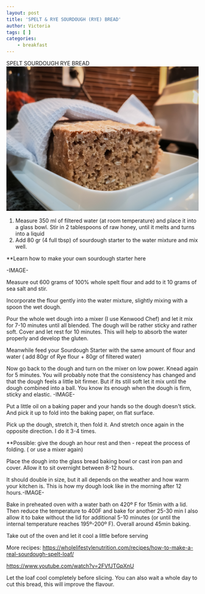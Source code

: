 ```yaml
---
layout: post
title: 'SPELT & RYE SOURDOUGH (RYE) BREAD'
author: Victoria
tags: [ ]
categories:
    - breakfast
---
```


SPELT SOURDOUGH RYE BREAD
![SPELT SOURDOUGH RYE BREAD!](/assets/images/PSX_20181113_114300.jpg "SPELT SOURDOUGH RYE BREAD")
1. Measure 350 ml of filtered water (at room temperature) and place it into a glass bowl. Stir in 2 tablespoons of raw honey, until it melts and turns into a liquid
1. Add 80 gr (4 full tbsp) of sourdough starter to the water mixture and mix well.

**Learn how to make your own sourdough starter here

-IMAGE-

Measure out 600 grams of 100% whole spelt flour and add to it 10 grams of sea salt and stir.

Incorporate the flour gently into the water mixture, slightly mixing with a spoon the wet dough.

Pour the whole wet dough into a mixer (I use Kenwood Chef) and let it mix for 7-10 minutes until all blended. 
The dough will be rather sticky and rather soft. Cover and let rest for 10 minutes. This will help to absorb the water properly and develop the gluten. 

Meanwhile feed your Sourdough Starter with the same amount of flour and water ( add 80gr of Rye flour + 80gr of filtered water)

Now go back to the dough and turn on the mixer on low power.
Knead again for 5 minutes. You will probably note that the consistency has changed and that the dough feels a little bit firmer. But if its still soft let it mix until the dough combined into a ball. You know its enough when the dough is firm, sticky and elastic.
-IMAGE-

Put a little oil on a baking paper and your hands so the dough doesn't stick. And pick it up to fold into the baking paper, on flat surface. 

 Pick up the dough, stretch it,  then fold it. And stretch once again in the opposite direction. I do it 3-4 times.

**Possible: give the dough an hour rest and then - repeat the process of folding. ( or use a mixer again) 

Place the dough into the glass bread baking bowl or cast iron pan and cover. Allow it to sit overnight between 8-12 hours.

It should double in size, but it all depends on the weather and how warm your kitchen is.
This is how my dough look like in the morning after 12 hours.-IMAGE-

Bake in preheated oven with a water bath on 420º F for 15min with a lid. 
Then reduce the temperature to 400F and bake for another 25-30 min 
I also allow it to bake without the lid for additional 5-10 minutes (or until the internal temperature reaches 195º-200º F). Overall around 45min baking. 

Take out of the oven and let it cool a little before serving 

 

More recipes: https://wholelifestylenutrition.com/recipes/how-to-make-a-real-sourdough-spelt-loaf/



https://www.youtube.com/watch?v=2FVfJTGpXnU




Let the loaf cool completely before slicing. You can also wait a whole day to cut this bread, this will improve the flavour.
